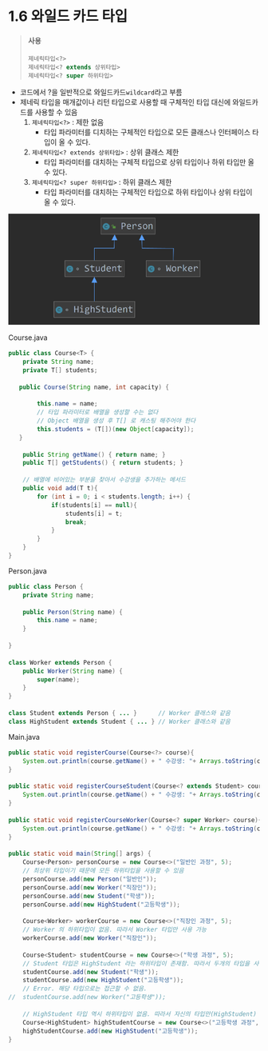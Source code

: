 # 1.6 와일드 카드 타입

> #### 사용
> 
> ```java
> 제네릭타입<?>
> 제네릭타입<? extends 상위타입>
> 제네릭타입<? super 하위타입>
> ```

 * 코드에서 ?을 일반적으로 와일드카드`wildcard`라고 부름
 * 제네릭 타입을 매개값이나 리턴 타입으로 사용할 때 구체적인 타입 대신에 와일드카드를 사용할 수 있음
   1. `제네릭타입<?>` : 제한 없음
      - 타입 파라미터를 디치하는 구체적인 타입으로 모든 클래스나 인터페이스 타입이 올 수 있다.
   2. `제네릭타입<? extends 상위타입>` : 상위 클래스 제한
      - 타입 파라미터를 대치하는 구체적 타입으로 상위 타입이나 하위 타입만 올 수 있다.
   3. `제네릭타입<? super 하위타입>` : 하위 클래스 제한
        - 타입 파라미터를 대치하는 구체적인 타입으로 하위 타입이나 상위 타입이 올 수 있다.

![클래스 관계](img/01.png)

Course.java

```java
public class Course<T> {
    private String name;
    private T[] students;

   public Course(String name, int capacity) {

        this.name = name;
        // 타입 파라미터로 배열을 생성할 수는 없다
        // Object 배열을 생성 후 T[] 로 캐스팅 해주어야 한다
        this.students = (T[])(new Object[capacity]);
   }

    public String getName() { return name; }
    public T[] getStudents() { return students; }

    // 배열에 비어있는 부분을 찾아서 수강생을 추가하는 메서드
    public void add(T t){
        for (int i = 0; i < students.length; i++) {
            if(students[i] == null){
                students[i] = t;
                break;
            }
        }
    }
}
```

Person.java

```java
public class Person {
    private String name;

    public Person(String name) {
        this.name = name;
    }

}

class Worker extends Person {
    public Worker(String name) {
        super(name);
    }
}

class Student extends Person { ... }      // Worker 클래스와 같음
class HighStudent extends Student { ... } // Worker 클래스와 같음
```

Main.java

```java
public static void registerCourse(Course<?> course){
    System.out.println(course.getName() + " 수강생: "+ Arrays.toString(course.getStudents()));
}

public static void registerCourseStudent(Course<? extends Student> course){
    System.out.println(course.getName() + " 수강생: "+ Arrays.toString(course.getStudents()));
}

public static void registerCourseWorker(Course<? super Worker> course){
    System.out.println(course.getName() + " 수강생: "+ Arrays.toString(course.getStudents()));
}

public static void main(String[] args) {
    Course<Person> personCourse = new Course<>("일반인 과정", 5);
    // 최상위 타입이기 때문에 모든 하위타입을 사용할 수 있음
    personCourse.add(new Person("일반인"));
    personCourse.add(new Worker("직장인"));
    personCourse.add(new Student("학생"));
    personCourse.add(new HighStudent("고등학생"));

    Course<Worker> workerCourse = new Course<>("직장인 과정", 5);
    // Worker 의 하위타입이 없음. 따라서 Worker 타입만 사용 가능
    workerCourse.add(new Worker("직장인"));

    Course<Student> studentCourse = new Course<>("학생 과정", 5);
    // Student 타입은 HighStudent 라는 하위타입이 존재함. 따라서 두개의 타입을 사용할 수 있음
    studentCourse.add(new Student("학생"));
    studentCourse.add(new HighStudent("고등학생"));
    // Error. 해당 타입으로는 접근할 수 없음.
//  studentCourse.add(new Worker("고등학생"));

    // HighStudent 타입 역시 하위타입이 없음. 따라서 자신의 타입만(HighStudent) 사용 가능
    Course<HighStudent> highStudentCourse = new Course<>("고등학생 과정", 5);
    highStudentCourse.add(new HighStudent("고등학생"));
}
```